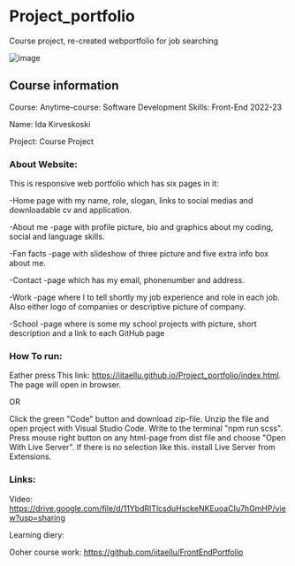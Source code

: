 # Project_portfolio
Course project, re-created webportfolio for job searching

![image](https://user-images.githubusercontent.com/78799868/214058425-86c5177f-35a7-4d5c-a576-af9203f0cd1c.png)


## Course information
Course: Anytime-course: Software Development Skills: Front-End 2022-23

Name: Ida Kirveskoski

Project: Course Project

### About Website:

This is responsive web portfolio which has six pages in it:

-Home page with my name, role, slogan, links to social medias and downloadable cv and application.

-About me -page with profile picture, bio and graphics about my coding, social and language skills.

-Fan facts -page with slideshow of three picture and five extra info box about me.

-Contact -page which has my email, phonenumber and address.

-Work -page where I to tell shortly my job experience and role in each job. Also either logo of companies or descriptive picture of company.

-School -page where is some my school projects with picture, short description and a link to each GitHub page

### How To run:

Eather press This link: https://iitaellu.github.io/Project_portfolio/index.html. The page will open in browser.

OR

Click the green "Code" button and download zip-file. Unzip the file and open project with Visual Studio Code. Write to the terminal "npm run scss". Press mouse right button on any html-page from dist file and choose "Open With Live Server". If there is no selection like this. install Live Server from Extensions.

### Links:

Video: https://drive.google.com/file/d/11YbdRlTlcsduHsckeNKEuoaCIu7hGmHP/view?usp=sharing

Learning diery:

Ooher course work: https://github.com/iitaellu/FrontEndPortfolio
